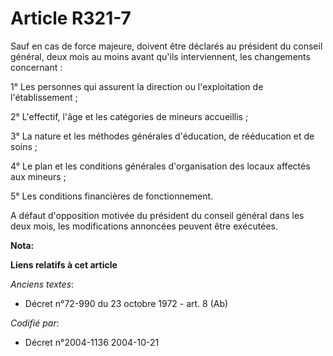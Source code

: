 # Article R321-7

Sauf en cas de force majeure, doivent être déclarés au président du conseil général, deux mois au moins avant qu'ils
interviennent, les changements concernant :

1° Les personnes qui assurent la direction ou l'exploitation de l'établissement ;

2° L'effectif, l'âge et les catégories de mineurs accueillis ;

3° La nature et les méthodes générales d'éducation, de rééducation et de soins ;

4° Le plan et les conditions générales d'organisation des locaux affectés aux mineurs ;

5° Les conditions financières de fonctionnement.

A défaut d'opposition motivée du président du conseil général dans les deux mois, les modifications annoncées peuvent être
exécutées.

**Nota:**



**Liens relatifs à cet article**

_Anciens textes_:

  - Décret n°72-990 du 23 octobre 1972 - art. 8 (Ab)

_Codifié par_:

  - Décret n°2004-1136 2004-10-21
